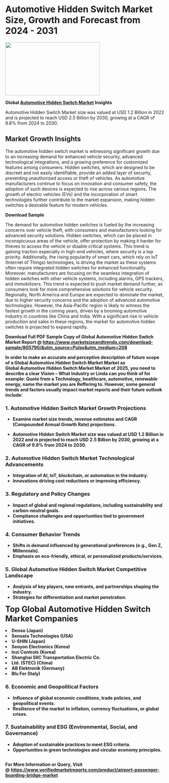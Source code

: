 <H1>Automotive Hidden Switch Market Size, Growth and Forecast from 2024 - 2031</H1><img class="aligncenter size-medium wp-image-584254" src="https://thirdeyenews.in/wp-content/uploads/2024/09/Global-Market-Research-300x168.jpeg" alt="" width="300" height="168" /><p><strong>Global&nbsp;<a href="https://www.marketsizeandtrends.com/download-sample/805790/&amp;utm_source=Pulse&amp;utm_medium=208">Automotive Hidden Switch Market</a> Insights</strong></p><p>Automotive Hidden Switch Market size was valued at USD 1.2 Billion in 2022 and is projected to reach USD 2.5 Billion by 2030, growing at a CAGR of 9.8% from 2024 to 2030.</p><p><h2>Market Growth Insights</h2> <p>The automotive hidden switch market is witnessing significant growth due to an increasing demand for enhanced vehicle security, advanced technological integrations, and a growing preference for customized features among consumers. Hidden switches, which are designed to be discreet and not easily identifiable, provide an added layer of security, preventing unauthorized access or theft of vehicles. As automotive manufacturers continue to focus on innovation and consumer safety, the adoption of such devices is expected to rise across various regions. The growth of electric vehicles (EVs) and the incorporation of smart technologies further contribute to the market expansion, making hidden switches a desirable feature for modern vehicles.</p> <p><strong>Download Sample</strong></p> <p>The demand for automotive hidden switches is fueled by the increasing concerns over vehicle theft, with consumers and manufacturers looking for advanced security solutions. Hidden switches, which can be placed in inconspicuous areas of the vehicle, offer protection by making it harder for thieves to access the vehicle or disable critical systems. This trend is gaining traction especially in high-end vehicles, where security is a top priority. Additionally, the rising popularity of smart cars, which rely on IoT (Internet of Things) technologies, is driving the market as these systems often require integrated hidden switches for enhanced functionality. Moreover, manufacturers are focusing on the seamless integration of hidden switches with other vehicle systems, including alarms, GPS trackers, and immobilizers. This trend is expected to push market demand further, as consumers look for more comprehensive solutions for vehicle security. Regionally, North America and Europe are expected to dominate the market, due to higher security concerns and the adoption of advanced automotive technologies. However, the Asia-Pacific region is likely to witness the fastest growth in the coming years, driven by a booming automotive industry in countries like China and India. With a significant rise in vehicle production and sales in these regions, the market for automotive hidden switches is projected to expand rapidly.</p> <p><strong></p><p><span class=""><strong>Download Full PDF Sample Copy of Global Automotive Hidden Switch Market Report</strong> @ <a href="https://www.marketsizeandtrends.com/download-sample/805790/&amp;utm_source=Pulse&amp;utm_medium=208" target="_blank">https://www.marketsizeandtrends.com/download-sample/805790/&amp;utm_source=Pulse&amp;utm_medium=208</a></span></p><p>In order to make an accurate and perceptive description of future scope of a Global&nbsp;Automotive Hidden Switch Market Market as Global&nbsp;Automotive Hidden Switch Market Market of 2025, you need to describe a clear Vision &ndash; What Industry or Linda can you think of for example: Quote from a Technology, healthcare, automotive, renewable energy, name the market you are Reffering to. However, some general trends and factors usually impact market reports and their future outlook include:</p><h3>1.&nbsp;<strong>Automotive Hidden Switch Market Growth Projections</strong></h3><ul><li>Examine market size trends, revenue estimates and CAGR (Compounded Annual Growth Rate) projections.</li><li><p>Automotive Hidden Switch Market size was valued at USD 1.2 Billion in 2022 and is projected to reach USD 2.5 Billion by 2030, growing at a CAGR of 9.8% from 2024 to 2030.</p></li></ul><h3>2.&nbsp;<strong>Automotive Hidden Switch Market Technological Advancements</strong></h3><ul><li>Integration of AI, IoT, blockchain, or automation in the industry.</li><li>Innovations driving cost reductions or improving efficiency.</li></ul><h3>3.&nbsp;<strong>Regulatory and Policy Changes</strong></h3><ul><li>Impact of global and regional regulations, including sustainability and carbon-neutral goals.</li><li>Compliance challenges and opportunities tied to government initiatives.</li></ul><h3>4.&nbsp;<strong>Consumer Behavior Trends</strong></h3><ul><li>Shifts in demand influenced by generational preferences (e.g., Gen Z, Millennials).</li><li>Emphasis on eco-friendly, ethical, or personalized products/services.</li></ul><h3>5.&nbsp;<strong>Global Automotive Hidden Switch Market Competitive Landscape</strong></h3><ul><li>Analysis of key players, new entrants, and partnerships shaping the industry.</li><li>Strategies for differentiation and market penetration.</li></ul><p data-pm-slice="1 1 []"><span style="color: inherit; font-family: inherit; font-size: 25px;">Top Global Automotive Hidden Switch Market Companies</span></p><div class="" data-test-id=""><p><li>Denso (Japan)</li><li> Sensata Technologies (USA)</li><li> U-SHIN (Japan)</li><li> Seoyon Electronics (Korea)</li><li> Inzi Controls (Korea)</li><li> Shanghai SIIC Transportation Electric Co.</li><li> Ltd. (STEC) (China)</li><li> AB Elektronik (Germany)</li><li> Blu Fer (Italy)</li></p></div><h3>6.&nbsp;<strong>Economic and Geopolitical Factors</strong></h3><ul><li>Influence of global economic conditions, trade policies, and geopolitical events.</li><li>Resilience of the market to inflation, currency fluctuations, or global crises.</li></ul><h3>7.&nbsp;<strong>Sustainability and ESG (Environmental, Social, and Governance)</strong></h3><ul><li>Adoption of sustainable practices to meet ESG criteria.</li><li>Opportunities in green technologies and circular economy principles.</li></ul><h2><strong style="font-size: 14px;">For More Information or Query, Visit @&nbsp;</strong><a style="background-color: #ffffff; font-size: 14px;" href="https://www.marketsizeandtrends.com/report/automotive-hidden-switch-market/" target="_blank">https://www.verifiedmarketreports.com/product/airport-passenger-boarding-bridge-market</a></h2>
